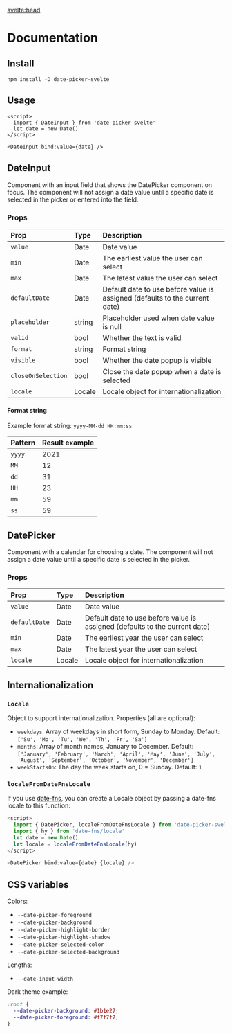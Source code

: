 <svelte:head>
  <title>Docs • Date Picker Svelte</title>
</svelte:head>

# Documentation

## Install
```
npm install -D date-picker-svelte
```

## Usage

```svelte
<script>
  import { DateInput } from 'date-picker-svelte'
  let date = new Date()
</script>

<DateInput bind:value={date} />
```

## DateInput

Component with an input field that shows the DatePicker component on focus.
The component will not assign a date value until a specific date is selected in the picker or entered into the field.

### Props

| Prop                  | Type   | Description                                                                 |
|:----------------------|:-------|:----------------------------------------------------------------------------|
| `value`               | Date   | Date value                                                                  |
| `min`                 | Date   | The earliest value the user can select                                      |
| `max`                 | Date   | The latest value the user can select                                        |
| `defaultDate`         | Date   | Default date to use before value is assigned (defaults to the current date) |
| `placeholder`         | string | Placeholder used when date value is null                                    |
| `valid`               | bool   | Whether the text is valid                                                   |
| `format`              | string | Format string                                                               |
| `visible`             | bool   | Whether the date popup is visible                                           |
| `closeOnSelection`    | bool   | Close the date popup when a date is selected                                |
| `locale`              | Locale | Locale object for internationalization                                      |

#### Format string

Example format string: `yyyy-MM-dd HH:mm:ss`

| Pattern | Result example |
| :------ | :------------- |
| `yyyy`  | 2021           |
| `MM`    | 12             |
| `dd`    | 31             |
| `HH`    | 23             |
| `mm`    | 59             |
| `ss`    | 59             |

## DatePicker

Component with a calendar for choosing a date.
The component will not assign a date value until a specific date is selected in the picker.

### Props

| Prop                 | Type   | Description                            |
|:---------------------| :----- | :------------------------------------- |
| `value`              | Date   | Date value                             |
| `defaultDate`        | Date   | Default date to use before value is assigned (defaults to the current date)  |
| `min`                | Date   | The earliest year the user can select  |
| `max`                | Date   | The latest year the user can select    |
| `locale`             | Locale | Locale object for internationalization |

## Internationalization

### `Locale`

Object to support internationalization. Properties (all are optional):

- `weekdays`: Array of weekdays in short form, Sunday to Monday. Default: `['Su', 'Mo', 'Tu', 'We', 'Th', 'Fr', 'Sa']`
- `months`: Array of month names, January to December. Default: `['January', 'February', 'March', 'April', 'May', 'June', 'July', 'August', 'September', 'October', 'November', 'December']`
- `weekStartsOn`: The day the week starts on, 0 = Sunday. Default: `1`

### `localeFromDateFnsLocale`

If you use [date-fns](https://date-fns.org/), you can create a Locale object by passing a date-fns locale to this function:

```js
<script>
  import { DatePicker, localeFromDateFnsLocale } from 'date-picker-svelte'
  import { hy } from 'date-fns/locale'
  let date = new Date()
  let locale = localeFromDateFnsLocale(hy)
</script>

<DatePicker bind:value={date} {locale} />
```

## CSS variables

Colors:

- `--date-picker-foreground`
- `--date-picker-background`
- `--date-picker-highlight-border`
- `--date-picker-highlight-shadow`
- `--date-picker-selected-color`
- `--date-picker-selected-background`

Lengths:

- `--date-input-width`

Dark theme example:

```css
:root {
  --date-picker-background: #1b1e27;
  --date-picker-foreground: #f7f7f7;
}
```
